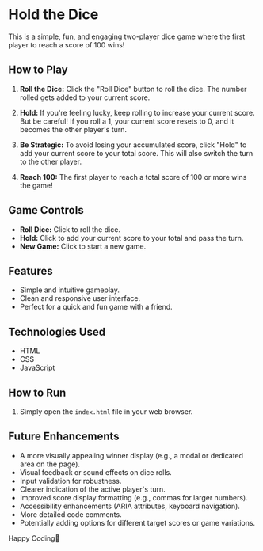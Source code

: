 # Hold the Dice

This is a simple, fun, and engaging two-player dice game where the first player to reach a score of 100 wins!

## How to Play

1.  **Roll the Dice:** Click the "Roll Dice" button to roll the dice.  The number rolled gets added to your current score.

2.  **Hold:** If you're feeling lucky, keep rolling to increase your current score. But be careful! If you roll a 1, your current score resets to 0, and it becomes the other player's turn.

3.  **Be Strategic:** To avoid losing your accumulated score, click "Hold" to add your current score to your total score. This will also switch the turn to the other player.

4.  **Reach 100:** The first player to reach a total score of 100 or more wins the game!

## Game Controls

*   **Roll Dice:** Click to roll the dice.
*   **Hold:** Click to add your current score to your total and pass the turn.
*   **New Game:** Click to start a new game.

## Features

*   Simple and intuitive gameplay.
*   Clean and responsive user interface.
*   Perfect for a quick and fun game with a friend.

## Technologies Used

*   HTML
*   CSS
*   JavaScript

## How to Run

1.  Simply open the `index.html` file in your web browser.

## Future Enhancements

*   A more visually appealing winner display (e.g., a modal or dedicated area on the page).
*   Visual feedback or sound effects on dice rolls.
*   Input validation for robustness.
*   Clearer indication of the active player's turn.
*   Improved score display formatting (e.g., commas for larger numbers).
*   Accessibility enhancements (ARIA attributes, keyboard navigation).
*   More detailed code comments.
*   Potentially adding options for different target scores or game variations.


 Happy Coding🚀
